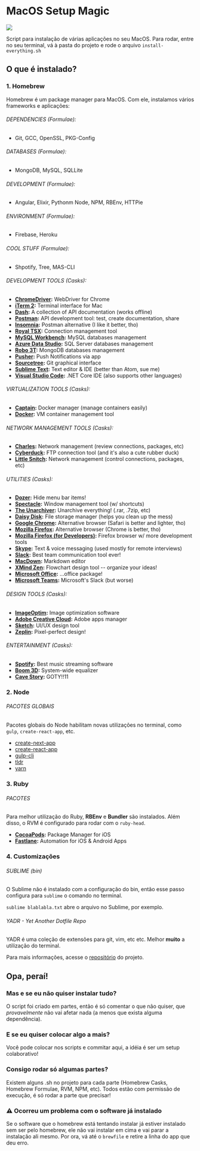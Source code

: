 # MacOS Setup Magic

![](https://66.media.tumblr.com/f90b9b50afe82b23c3185b90024958a6/tumblr_o4lyno0TPB1v8us28o1_400.gif)

Script para instalação de várias aplicações no seu MacOS. Para rodar, entre no seu terminal, vá à pasta do projeto e rode o arquivo `install-everything.sh`

## O que é instalado?

### 1. Homebrew
Homebrew é um package manager para MacOS. Com ele, instalamos vários frameworks e aplicações:

###### DEPENDENCIES (Formulae):
* Git, GCC, OpenSSL, PKG-Config

###### DATABASES (Formulae):
* MongoDB, MySQL, SQLLite

###### DEVELOPMENT (Formulae):
* Angular, Elixir, Pythonm Node, NPM, RBEnv, HTTPie

###### ENVIRONMENT (Formulae):
* Firebase, Heroku

###### COOL STUFF (Formulae):
* Shpotify, Tree, MAS-CLI

###### DEVELOPMENT TOOLS (Casks):  
* **[ChromeDriver](https://sites.google.com/a/chromium.org/chromedriver/home):** WebDriver for Chrome  
* **[iTerm 2](https://www.iterm2.com/):** Terminal interface for Mac  
* **[Dash](https://kapeli.com/dash):** A collection of API documentation (works offline)  
* **[Postman](https://www.getpostman.com/):** API development tool: test, create documentation, share  
* **[Insomnia](https://insomnia.rest/):** Postman alternative (I like it better, tho)  
* **[Royal TSX](https://www.royalapps.com/ts/mac/):** Connection management tool  
* **[MySQL Workbench](https://www.mysql.com/products/workbench/):** MySQL databases management  
* **[Azure Data Studio](https://docs.microsoft.com/en-us/sql/azure-data-studio/):** SQL Server databases management  
* **[Robo 3T](https://robomongo.org):** MongoDB databases management  
* **[Pusher](https://github.com/noodlewerk/NWPusher):** Push Notifications via app  
* **[Sourcetree](https://www.sourcetreeapp.com/):** Git graphical interface    
* **[Sublime Text](https://www.sublimetext.com/3):** Text editor & IDE (better than Atom, sue me)  
* **[Visual Studio Code](https://code.visualstudio.com/):** .NET Core IDE (also supports other languages)  
  
###### VIRTUALIZATION TOOLS (Casks):  
* **[Captain](https://getcaptain.co/):** Docker manager (manage containers easily)  
* **[Docker](https://www.docker.com/community-edition):** VM container management tool  
  
###### NETWORK MANAGEMENT TOOLS (Casks):  
* **[Charles](https://www.charlesproxy.com/):** Network management (review connections, packages, etc)  
* **[Cyberduck](https://cyberduck.io/):** FTP connection tool (and it's also a cute rubber duck)  
* **[Little Snitch](https://www.obdev.at/products/littlesnitch/index.html):** Network management (control connections, packages, etc)  
  
###### UTILITIES (Casks):  
* **[Dozer](https://dozermac.com/):** Hide menu bar items!  
* **[Spectacle](https://dozermac.com/):** Window management tool (w/ shortcuts)
* **[The Unarchiver](https://theunarchiver.com/):** Unarchive everything! (.rar, .7zip, etc)  
* **[Daisy Disk](https://daisydiskapp.com/):** File storage manager (helps you clean up the mess)  
* **[Google Chrome](https://www.google.com/chrome/):** Alternative browser (Safari is better and lighter, tho)  
* **[Mozilla Firefox](https://www.mozilla.org/firefox/):** Alternative browser (Chrome is better, tho)  
* **[Mozilla Firefox (for Developers)](https://www.mozilla.org/en-US/firefox/developer/):** Firefox browser w/ more development tools  
* **[Skype](https://skype.com):** Text & voice messaging (used mostly for remote interviews)  
* **[Slack](https://slack.com/):** Best team communication tool ever!  
* **[MacDown](https://macdown.uranusjr.com/):** Markdown editor    
* **[XMind Zen](https://www.xmind.net/zen/):** Flowchart design tool -- organize your ideas!
* **[Microsoft Office](https://products.office.com/mac/microsoft-office-for-mac/):** ...office package!  
* **[Microsoft Teams](https://teams.microsoft.com/downloads):** Microsoft's Slack (but worse)
  
###### DESIGN TOOLS (Casks):  
* **[ImageOptim](https://imageoptim.com/mac):** Image optimization software  
* **[Adobe Creative Cloud](https://www.adobe.com/creativecloud.html):** Adobe apps manager  
* **[Sketch](https://www.sketchapp.com/):** UI/UX design tool    
* **[Zeplin](https://zeplin.io/):** Pixel-perfect design!  
  
###### ENTERTAINMENT (Casks):  
* **[Spotify](https://www.spotify.com/):** Best music streaming software  
* **[Boom 3D](https://www.globaldelight.com/boom3d):** System-wide equalizer  
* **[Cave Story](https://www.cavestory.org/):** GOTY!!11    

### 2. Node

###### PACOTES GLOBAIS
Pacotes globais do Node habilitam novas utilizações no terminal, como `gulp`, `create-react-app`, etc.

* [create-next-app](https://open.segment.com/create-next-app/)
* [create-react-app](https://github.com/facebook/create-react-app)
* [gulp-cli](https://gulpjs.com)
* [tldr](https://tldr.sh)
* [yarn](https://yarnpkg.com)

### 3. Ruby

###### PACOTES
Para melhor utilização do Ruby, **RBEnv** e **Bundler** são instalados. Além disso, o RVM é configurado para rodar com o `ruby-head`.

* **[CocoaPods](https://cocoapods.org/):** Package Manager for iOS  
* **[Fastlane](https://fastlane.tools/):** Automation for iOS & Android Apps  

### 4. Customizações

###### SUBLIME (bin)
O Sublime não é instalado com a configuração do bin, então esse passo configura para `sublime` o comando no terminal.

`sublime blablabla.txt` abre o arquivo no Sublime, por exemplo.

###### YADR - Yet Another Dotfile Repo
YADR é uma coleção de extensões para git, vim, etc etc. Melhor **muito** a utilização do terminal.

Para mais informações, acesse o [repositório](https://github.com/skwp/dotfiles) do projeto.

## Opa, peraí!

### Mas e se eu não quiser instalar tudo?
O script foi criado em partes, então é só comentar o que não quiser, que _provavelmente_ não vai afetar nada (a menos que exista alguma dependência).

### E se eu quiser colocar algo a mais?
Você pode colocar nos scripts e commitar aqui, a idéia é ser um setup colaborativo!

### Consigo rodar só algumas partes?
Existem alguns .sh no projeto para cada parte (Homebrew Casks, Homebrew Formulae, RVM, NPM, etc). Todos estão com permissão de execução, é só rodar a parte que precisar!

### ⚠ Ocorreu um problema com o software já instalado
Se o software que o homebrew está tentando instalar já estiver instalado sem ser pelo homebrew, ele não vai instalar em cima e vai parar a instalação ali mesmo. Por ora, vá até o `brewfile` e retire a linha do app que deu erro.

